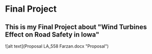 # Final Project

## This is my Final Project about "Wind Turbines Effect on Road Safety in Iowa"
![alt text](Proposal LA_558 Farzan.docx   "Proposal")


